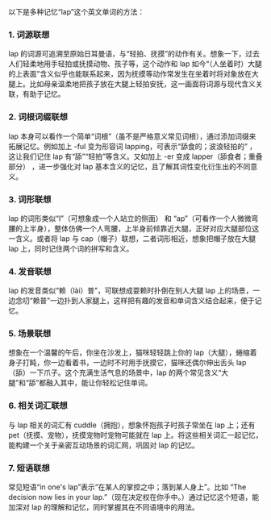 以下是多种记忆“lap”这个英文单词的方法：

### 1. 词源联想
lap 的词源可追溯至原始日耳曼语，与“轻拍、抚摸”的动作有关。想象一下，过去人们轻柔地用手轻拍或抚摸动物、孩子等，这个动作和 lap 如今“（人坐着时）大腿的上表面”含义似乎也能联系起来，因为抚摸等动作常发生在坐着时将对象放在大腿上。比如母亲温柔地把孩子放在大腿上轻拍安抚，这一画面将词源与现代含义关联，有助于记忆。 

### 2. 词根词缀联想
lap 本身可以看作一个简单“词根”（虽不是严格意义常见词根），通过添加词缀来拓展记忆。例如加上 -ful 变为形容词 lapping，可表示“舔食的；波浪轻拍的” ，这让我们记住 lap 有“舔”“轻拍”等含义。又如加上 -er 变成 lapper（舔食者；重叠部分） ，进一步强化对 lap 基本含义的记忆，且了解其词性变化衍生出的不同意义。

### 3. 词形联想
lap 的词形类似“l”（可想象成一个人站立的侧面） 和 “ap”（可看作一个人微微弯腰的上半身），整体仿佛一个人弯腰，上半身前倾靠近大腿，正好对应大腿部位这一含义。或者将 lap 与 cap（帽子）联想，二者词形相近，想象把帽子放在大腿 lap 上，同时记住两个词的拼写和含义。 

### 4. 发音联想
lap 的发音类似“赖（lài）普”，可联想成耍赖时扑倒在别人大腿 lap 上的场景，一边念叨“赖普”一边扑到人家腿上，这样把有趣的发音和单词含义结合起来，便于记忆。 

### 5. 场景联想
想象在一个温馨的午后，你坐在沙发上，猫咪轻轻跳上你的 lap（大腿），蜷缩着身子打盹，你一边看着书，一边时不时用手抚摸它，猫咪还偶尔伸出舌头 lap（舔）一下爪子。这个充满生活气息的场景中，lap 的两个常见含义“大腿”和“舔”都融入其中，能让你轻松记住单词。 

### 6. 相关词汇联想
与 lap 相关的词汇有 cuddle（拥抱），想象怀抱孩子时孩子常坐在 lap 上；还有 pet（抚摸、宠物），抚摸宠物时宠物可能就在 lap 上。将这些相关词汇一起记忆，能构建一个关于亲密互动场景的词汇网，巩固对 lap 的记忆。 

### 7. 短语联想
常见短语“in one's lap”表示“在某人的掌控之中；落到某人身上”。比如 “The decision now lies in your lap.”（现在决定权在你手中。）通过记忆这个短语，能加深对 lap 的理解和记忆，同时掌握其在不同语境中的用法。 